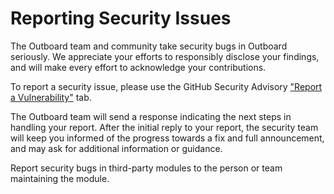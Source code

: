 # Reporting Security Issues

The Outboard team and community take security bugs in Outboard seriously.
We appreciate your efforts to responsibly disclose your findings, and will make every effort to acknowledge your contributions.

To report a security issue, please use the GitHub Security Advisory ["Report a Vulnerability"](https://github.com/outboardphp/outboard/security/advisories/new) tab.

The Outboard team will send a response indicating the next steps in handling your report.
After the initial reply to your report, the security team will keep you informed of the progress towards a fix and full announcement, and may ask for additional information or guidance.

Report security bugs in third-party modules to the person or team maintaining the module.
